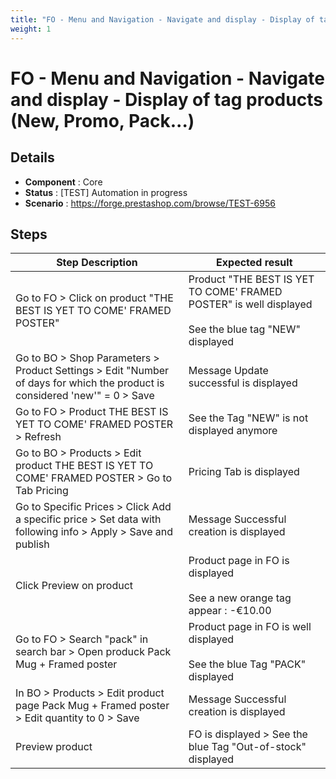 ```yaml
---
title: "FO - Menu and Navigation - Navigate and display - Display of tag products (New, Promo, Pack...)"
weight: 1
---
```


# FO - Menu and Navigation - Navigate and display - Display of tag products (New, Promo, Pack...)
## Details
* **Component** : Core
* **Status** : [TEST] Automation in progress
* **Scenario** : https://forge.prestashop.com/browse/TEST-6956

## Steps
| Step Description | Expected result |
| ----- | ----- |
| Go to FO > Click on product "THE BEST IS YET TO COME' FRAMED POSTER" | Product "THE BEST IS YET TO COME' FRAMED POSTER" is well displayed<br><br>See the blue tag "NEW" displayed |
| Go to BO > Shop Parameters > Product Settings > Edit "Number of days for which the product is considered 'new'" = 0 > Save | Message Update successful is displayed |
| Go to FO > Product THE BEST IS YET TO COME' FRAMED POSTER > Refresh | See the Tag "NEW" is not displayed anymore |
| Go to BO > Products > Edit product THE BEST IS YET TO COME' FRAMED POSTER > Go to Tab Pricing | Pricing Tab is displayed |
| Go to Specific Prices > Click Add a specific price > Set data with following info > Apply > Save and publish | Message Successful creation is displayed |
| Click Preview on product | Product page in FO is displayed<br><br>See a new orange tag appear : -€10.00 |
| Go to FO > Search "pack" in search bar > Open produck Pack Mug + Framed poster | Product page in FO is well displayed<br><br>See the blue Tag "PACK" displayed |
| In BO > Products > Edit product page Pack Mug + Framed poster > Edit quantity to 0 > Save | Message Successful creation is displayed |
| Preview product | FO is displayed > See the blue Tag "Out-of-stock" displayed |
